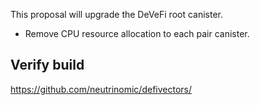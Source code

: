 This proposal will upgrade the DeVeFi root canister.

- Remove CPU resource allocation to each pair canister.

## Verify build

https://github.com/neutrinomic/defivectors/
